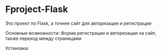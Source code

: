 # Fproject-Flask
Это проект по Flask, а точнее сайт для авторизации и регистрации

Основные возможности:
Форма регистрации и авторизации на сайт, также переход между страницами

Установка:
